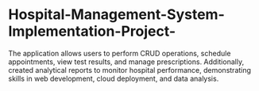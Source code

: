# Hospital-Management-System-Implementation-Project-
The application  allows users to perform CRUD operations, schedule appointments, view test results, and manage prescriptions.  Additionally, created analytical reports to monitor hospital performance, demonstrating skills in web development,  cloud deployment, and data analysis.
